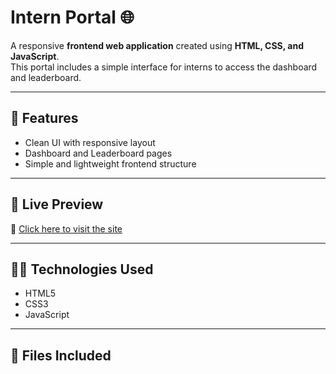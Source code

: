 # Intern Portal 🌐

A responsive **frontend web application** created using **HTML, CSS, and JavaScript**.  
This portal includes a simple interface for interns to access the dashboard and leaderboard.

---

## 📌 Features

- Clean UI with responsive layout
- Dashboard and Leaderboard pages
- Simple and lightweight frontend structure

---

## 🚀 Live Preview

🔗 [Click here to visit the site](https://shikhapanday32-beep.github.io/intern-portal/)

---

## 🧑‍💻 Technologies Used

- HTML5
- CSS3
- JavaScript

---

## 📁 Files Included

